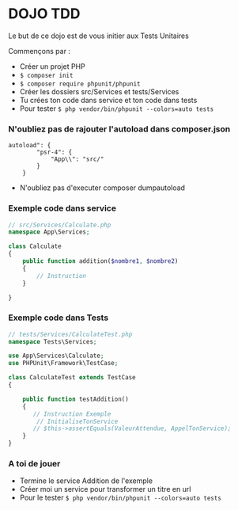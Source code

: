 # DOJO TDD

Le but de ce dojo est de vous initier aux Tests Unitaires

Commençons par :
* Créer un projet PHP
* ```$ composer init ```
* ``$ composer require phpunit/phpunit``
* Créer les dossiers src/Services et tests/Services
* Tu crées ton code dans service et ton code dans tests
* Pour tester ```$ php vendor/bin/phpunit --colors=auto tests```

### N'oubliez pas de rajouter l'autoload dans composer.json
```
autoload": {
        "psr-4": {
            "App\\": "src/"
        }
    }
```

* N'oubliez pas d'executer composer dumpautoload

### Exemple code dans service

````php
// src/Services/Calculate.php
namespace App\Services;

class Calculate
{
    public function addition($nombre1, $nombre2)
    {
        // Instruction
    }

}
````

### Exemple code dans Tests

````php
// tests/Services/CalculateTest.php
namespace Tests\Services;

use App\Services\Calculate;
use PHPUnit\Framework\TestCase;

class CalculateTest extends TestCase
{

    public function testAddition()
    {
       // Instruction Exemple
        // InitialiseTonService
       // $this->assertEquals(ValeurAttendue, AppelTonService);
    }
}
````

### A toi de jouer

* Termine le service Addition de l'exemple
* Créer moi un service pour transformer un titre en url
* Pour le tester ```$ php vendor/bin/phpunit --colors=auto tests```
